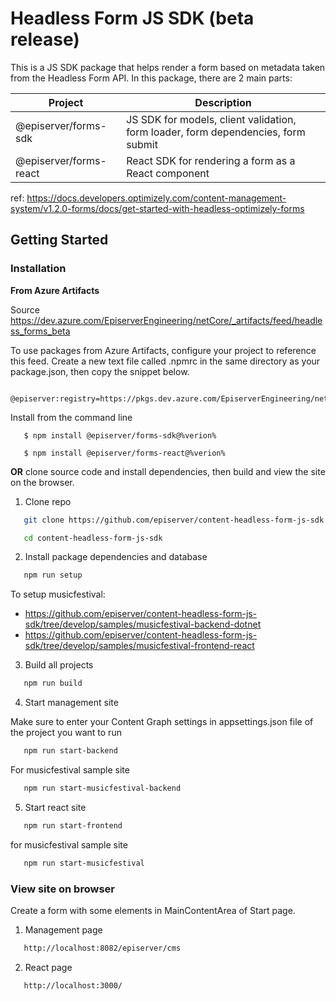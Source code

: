 ﻿# Headless Form JS SDK (beta release)

This is a JS SDK package that helps render a form based on metadata taken from the Headless Form API. In this package, there are 2 main parts:

| Project                         | Description             |
| --------------------------------| ------------------------|
| @episerver/forms-sdk           | JS SDK for models, client validation, form loader, form dependencies, form submit |
| @episerver/forms-react         | React SDK for rendering a form as a React component |

ref: https://docs.developers.optimizely.com/content-management-system/v1.2.0-forms/docs/get-started-with-headless-optimizely-forms
## Getting Started

### Installation
**From Azure Artifacts** 

Source https://dev.azure.com/EpiserverEngineering/netCore/_artifacts/feed/headless_forms_beta

To use packages from Azure Artifacts, configure your project to reference this feed. Create a new text file called .npmrc in the same directory as your package.json, then copy the snippet below.
```
   @episerver:registry=https://pkgs.dev.azure.com/EpiserverEngineering/netCore/_packaging/headless_forms_beta/npm/registry/
```
Install from the command line
```
   $ npm install @episerver/forms-sdk@%verion%
```
```
   $ npm install @episerver/forms-react@%verion%
```

**OR** clone source code and install dependencies, then build and view the site on the browser.

1. Clone repo

```sh
   git clone https://github.com/episerver/content-headless-form-js-sdk.git
```
```sh
   cd content-headless-form-js-sdk
```

2. Install package dependencies and database

```sh
   npm run setup
```

To setup musicfestival: 
- https://github.com/episerver/content-headless-form-js-sdk/tree/develop/samples/musicfestival-backend-dotnet
- https://github.com/episerver/content-headless-form-js-sdk/tree/develop/samples/musicfestival-frontend-react

3. Build all projects

```sh
   npm run build
```

4. Start management site

Make sure to enter your Content Graph settings in appsettings.json file of the project you want to run

```sh
   npm run start-backend
```

For musicfestival sample site

```sh
   npm run start-musicfestival-backend
``` 
5. Start react site

```sh
   npm run start-frontend
```

for musicfestival sample site

```sh
   npm run start-musicfestival
``` 

### View site on browser

Create a form with some elements in MainContentArea of Start page.

1. Management page

```sh
   http://localhost:8082/episerver/cms
```

2. React page

```sh
   http://localhost:3000/
```